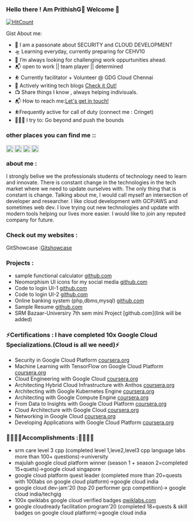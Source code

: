### Hello there ! Am PrithishG👋 Welcome 👋

[![HitCount](http://hits.dwyl.com/imprithwishghosh/imprithwishghosh.svg)](http://hits.dwyl.com/imprithwishghosh/imprithwishghosh)

Gist About me:

- 🎤 I am a passonate about SECURITY and CLOUD DEVELOPMENT
- 🛸 Learning everyday, currently preparing for CEHV10
- 🌋 I’m always looking for challenging work oppurtunities ahead.
- 📬 open to work || team player || determined
- ⛹️‍ Currently facilitator + Volunteer @ GDG Cloud Chennai
- 💬 Actively writing tech blogs [Check it Out!](https://medium.com/@prithishghosh)
- 📺 Share things I know , always helping indivisuals.
- 📬 How to reach me:<a href="mailto:prithishghosh619@gmail.com">Let's get in touch!</a>
- ⛹️‍Frequently active for call of duty (connect me : Cringet)
- 🧗🏾‍♀️ I try to: Go beyond and push the bounds 

### other places you can find me ::

<a href="https://discord.gg/incognito">
  <img align="left" alt="prithish's Discord Server" width="20px" src="https://cdn.jsdelivr.net/npm/simple-icons@v3/icons/discord.svg" />
</a>
<a href="https://www.linkedin.com/in/prithish-ghosh-097207163/">
  <img align="left" alt="prithish's Linkdein" width="20px" src="https://cdn.jsdelivr.net/npm/simple-icons@v3/icons/linkedin.svg" />
</a>
<a href="https://www.instagram.com/dafoxface">
  <img align="left" alt="prithish's Instagram" width="20px" src="https://cdn.jsdelivr.net/npm/simple-icons@v3/icons/instagram.svg" />
</a>

<a href="https://twitter.com/PrithishGhosh5">
  <img align="left" alt="prithish's Twitter"  width="20px" src="https://cdn.jsdelivr.net/npm/simple-icons@v3/icons/twitter.svg" />
</a>
<br/>

### about me :

I strongly belive we the professionals students of technology need to learn and innovate. There is constant change in the technologies in the tech market where we need to update ourselves with. The only thing that is constant is change. Talking about me, I would call myself an intersection of developer and researcher. I like cloud development with GCP/AWS and sometimes web dev. I love trying out new technologies and update with modern tools helping our lives more easier. I would like to join any reputed company for future.

### Check out my websites :
 GitShowcase :[Gitshowcase](https://www.gitshowcase.com/imprithwishghosh)

### Projects :


- sample functional calculator [github.com](https://imprithwishghosh.github.io/JS-calculator/)
- Neomorphism UI icons for my social media [github.com](https://imprithwishghosh.github.io/Neomorphism-UI-/)
- Code to login UI-1 [github.com](https://imprithwishghosh.github.io/UI-TO-CODE/page1.html)
- Code to login UI-2 [github.com](https://imprithwishghosh.github.io/UI-TO-CODE/page2.html)
- Online banking system (php,dbms,mysql) [github.com](https://github.com/imprithwishghosh/online-banking-system)
- Sample Resume [github.com](https://imprithwishghosh.github.io/web-resume-165/)
- SRM Bazaar-Universiry 7th sem mini Project [github.com](link will be added) 

### ⚡Certifications : I have completed 10x Google Cloud Specializations.(Cloud is all we need)⚡

- Security in Google Cloud Platform [coursera.org](https://coursera.org/share/f7203f91419e55c57ebe254fa0e88b9e)
- Machine Learning with TensorFlow on Google Cloud Platform [coursera.org](https://coursera.org/share/949891095046e5dd85bdcd1a6228adea)
- Cloud Engineering with Google Cloud [coursera.org](https://coursera.org/share/52f66f6cb991005d843232b0f2148a10)
- Architecting Hybrid Cloud Infrastructure with Anthos [coursera.org](https://coursera.org/share/a9861901b667b5225e3b58d452d396bb)
- Architecting with Google Kubernetes Engine [coursera.org](https://coursera.org/share/64e642117f787fd33c5156b72918869b)
- Architecting with Google Compute Engine [coursera.org](https://coursera.org/share/b207f42a9c208965fa0222b75b0447d4)
- From Data to Insights with Google Cloud Platform [coursera.org](https://coursera.org/share/3c0b210847bb9eec7df4fe7a579042b8)
- Cloud Architecture with Google Cloud [coursera.org](https://coursera.org/share/91bcadc2c64b51a991efc32c46dafc51)
- Networking in Google Cloud [coursera.org](https://coursera.org/share/9b504fbb4776b50d65ba744b13c3f6ab)
- Developing Applications with Google Cloud Platform [coursera.org](https://coursera.org/share/98b1a3f79788e58519d793b5243e104a)

### 💪💪💪💪Accomplishments :💪💪💪💪

- srm care level 3 cpp (completed level 1,leve2,level3 cpp language labs more than 100+ questions)->university
- majulah google cloud platform winner (season 1 + season 2=completed 15+quets)->google cloud singapore
- google cloud platform quest leader (completed more than 20+quests with 100labs on google cloud platform)->google cloud india
- google cloud dev-jam'20 (top 20 performer gcp competition)-> google cloud india/techgig
- 100x qwiklabs google cloud verified badges [qwiklabs.com](https://www.qwiklabs.com/public_profiles/78282992-f53a-4ae3-aae8-c594e566f6cf)
- google cloudready facilitation program'20 (completed 18+quests & skill badges on google cloud platform)->google cloud india
